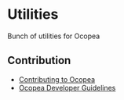 # Utilities

Bunch of utilities for Ocopea

## Contribution

* [Contributing to Ocopea](https://github.com/ocopea/documentation/blob/master/docs/contributing.md)
* [Ocopea Developer Guidelines](https://github.com/ocopea/documentation/blob/master/docs/guidelines.md)

